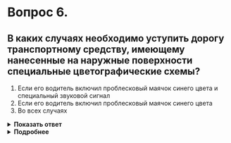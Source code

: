 # Вопрос 6.

## В каких случаях необходимо уступить дорогу транспортному средству, имеющему нанесенные на наружные поверхности специальные цветографические схемы?

1. Если его водитель включил проблесковый маячок синего цвета и специальный звуковой сигнал
2. Если его водитель включил проблесковый маячок синего цвета
3. Во всех случаях

<details>
<summary><b>Показать ответ</b></summary>
Правильный ответ: 1
</details>
<details>
<summary><b>Подробнее</b></summary>
Для получения преимущества «оперативник» должен включить проблесковый маячок синего цвета и специальный звуковой сигнал.
(Пункт 3.1 ПДД)
</details>